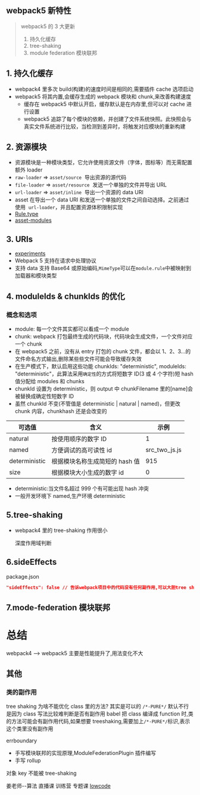 ## webpack5 新特性

> webpack5 的 3 大更新
>
> 1. 持久化缓存
> 2. tree-shaking
> 3. module federation 模块联邦

## 1. 持久化缓存

- webpack4 里多次 build(构建)的速度时间是相同的,需要插件 cache 选项启动
- webpack5 将其内置,会缓存生成的 webpack 模块和 chunk,来改善构建速度
  - 缓存在 webpack5 中默认开启，缓存默认是在内存里,但可以对 cache 进行设置
  - webpack5 追踪了每个模块的依赖，并创建了文件系统快照。此快照会与真实文件系统进行比较，当检测到差异时，将触发对应模块的重新构建

## 2. 资源模块

- 资源模块是一种模块类型，它允许使用资源文件（字体，图标等）而无需配置额外 loader
- `raw-loader` => `asset/source`  导出资源的源代码
- `file-loader` => `asset/resource`  发送一个单独的文件并导出 URL
- `url-loader` => `asset/inline`  导出一个资源的 data URI
- asset 在导出一个 data URI 和发送一个单独的文件之间自动选择。之前通过使用  `url-loader`，并且配置资源体积限制实现
- [Rule.type](https://webpack.js.org/configuration/module/#rule)
- [asset-modules](https://webpack.js.org/guides/asset-modules/)

## 3. URIs

- [experiments](https://webpack.js.org/configuration/experiments/#experiments)
- Webpack 5 支持在请求中处理协议
- 支持 data 支持 Base64 或原始编码,`MimeType`可以在`module.rule`中被映射到加载器和模块类型

## 4. moduleIds & chunkIds 的优化

### 概念和选项

- module: 每一个文件其实都可以看成一个 module
- chunk: webpack 打包最终生成的代码块，代码块会生成文件，一个文件对应一个 chunk
- 在 webpack5 之前，没有从 entry 打包的 chunk 文件，都会以 1、2、3...的文件命名方式输出,删除某些些文件可能会导致缓存失效
- 在生产模式下，默认启用这些功能 chunkIds: "deterministic", moduleIds: "deterministic"，此算法采用`确定性`的方式将短数字 ID(3 或 4 个字符)短 hash 值分配给 modules 和 chunks
- chunkId 设置为 deterministic，则 output 中 chunkFilename 里的[name]会被替换成确定性短数字 ID
- 虽然 chunkId 不变(不管值是 deterministic | natural | named)，但更改 chunk 内容，chunkhash 还是会改变的

| 可选值        | 含义                           | 示例          |
| ------------- | ------------------------------ | ------------- |
| natural       | 按使用顺序的数字 ID            | 1             |
| named         | 方便调试的高可读性 id          | src_two_js.js |
| deterministic | 根据模块名称生成简短的 hash 值 | 915           |
| size          | 根据模块大小生成的数字 id      | 0             |

- deterministic:当文件名超过 999 个有可能出现 hash 冲突
- 一般开发环境下 named,生产环境 deterministic

## 5.tree-shaking

- webpack4 里的 tree-shaking 作用很小

  深度作用域判断

## 6.sideEffects

package.json

```json
"sideEffects": false // 告诉webpack项目中的代码没有任何副作用,可以大胆tree shaking掉
```

## 7.mode-federation 模块联邦

# 总结

webpack4 --> webpack5 主要是性能提升了,用法变化不大

## 其他

### 类的副作用

tree shaking 为啥不能优化 class 里的方法?
其实是可以的 `/*-PURE*/`
默认不行是因为 class 写法比较难判断是否有副作用
babel 把 class 编译成 function 时,类的方法可能会有副作用代码,如果想要 treeshaking,需要加上`/*-PURE*/`标识,表示这个类里没有副作用

errboundary

- 手写模块联邦的实现原理,ModuleFederationPlugin 插件编写
- 手写 rollup

对象 key 不能被 tree-shaking

姜老师--算法
直播课 训练营 专题课
[lowcode](http://www.ayqy.net/blog/low-code-frontend/)
